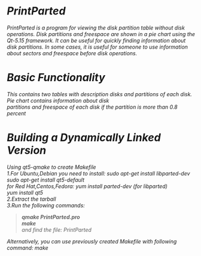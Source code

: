 # *PrintParted* 

*PrintParted is a program for viewing the disk partition table without disk operations. Disk partitions and freespace are shown in a pie chart using the Qt-5.15 framework. It can be useful for quickly finding information about disk partitions. In some cases, it is useful for someone to use information about sectors and freespace before disk operations.* 


# *Basic Functionality*

*This contains two tables with description disks and partitions of each disk. Pie chart contains information about disk* <br /> 
*partitions and freespace of each disk if the partition is more than 0.8 percent*<br /> 


# *Building a Dynamically Linked Version*

*Using qt5-qmake to create Makefile*<br />
*1.For Ubuntu,Debian you need to install: sudo apt-get install libparted-dev*<br />
*sudo apt-get install qt5-default*<br /> 
*for Red Hat,Centos,Fedora:  yum install parted-dev (for libparted)*<br />
*yum install qt5*<br /> 
*2.Extract the tarball*<br />
*3.Run the following commands:*<br />
>*__qmake PrintParted.pro__*<br />
>*__make__* <br /> 
>*and find the file: PrintParted*<br />

*Alternatively, you can use previously created Makefile with following command: make*<br /> 

